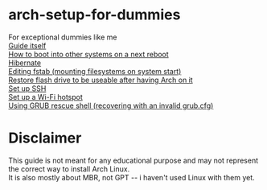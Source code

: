 # arch-setup-for-dummies
For exceptional dummies like me  
[Guide itself](guide.md)  
[How to boot into other systems on a next reboot](grub-reboot.md)  
[Hibernate](hibernate-to-disk.md)  
[Editing fstab (mounting filesystems on system start)](mounting-filesystems.md)  
[Restore flash drive to be useable after having Arch on it](restoring-flash-drive.md)  
[Set up SSH](setting-up-ssh-agent.md)  
[Set up a Wi-Fi hotspot](setting-hotspot-ap.md)  
[Using GRUB rescue shell (recovering with an invalid grub.cfg)](https://github.com/White-Oak/arch-setup-for-dummies/blob/master/rescuing-from-grub-rescue.md)

# Disclaimer
This guide is not meant for any educational purpose and may not represent the correct way to install Arch Linux.  
It is also mostly about MBR, not GPT -- i haven't used Linux with them yet.
